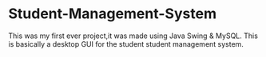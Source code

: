 # Student-Management-System
This was my first ever project,it was made using Java Swing & MySQL. This is basically a desktop GUI for the student student management system.
